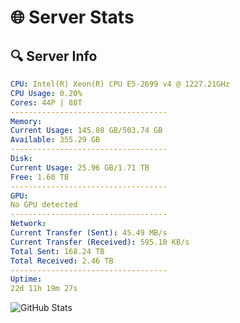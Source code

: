 # 🌐 Server Stats
## 🔍 Server Info
```yaml
CPU: Intel(R) Xeon(R) CPU E5-2699 v4 @ 1227.21GHz
CPU Usage: 0.20%
Cores: 44P | 88T
-----------------------------------
Memory:
Current Usage: 145.08 GB/503.74 GB
Available: 355.29 GB
-----------------------------------
Disk:
Current Usage: 25.96 GB/1.71 TB
Free: 1.60 TB
-----------------------------------
GPU:
No GPU detected
-----------------------------------
Network:
Current Transfer (Sent): 45.49 MB/s
Current Transfer (Received): 595.10 KB/s
Total Sent: 168.24 TB
Total Received: 2.46 TB
-----------------------------------
Uptime:
22d 11h 19m 27s
```
![GitHub Stats](https://img.shields.io/badge/Updated-2025-03-02_10:02:45-blue)